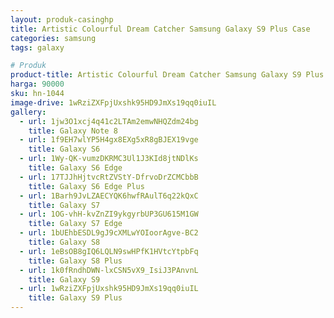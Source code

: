 ```yaml
---
layout: produk-casinghp
title: Artistic Colourful Dream Catcher Samsung Galaxy S9 Plus Case
categories: samsung
tags: galaxy

# Produk
product-title: Artistic Colourful Dream Catcher Samsung Galaxy S9 Plus Case
harga: 90000
sku: hn-1044
image-drive: 1wRziZXFpjUxshk95HD9JmXs19qq0iuIL
gallery:
  - url: 1jw3O1xcj4q41c2LTAm2emwNHQZdm24bg
    title: Galaxy Note 8
  - url: 1f9EH7wlYP5H4gx8EXg5xR8gBJEX19vge
    title: Galaxy S6
  - url: 1Wy-QK-vumzDKRMC3Ul1J3KId8jtNDlKs
    title: Galaxy S6 Edge
  - url: 17TJJhHjtvcRtZVStY-DfrvoDrZCMCbbB
    title: Galaxy S6 Edge Plus
  - url: 1Barh9JvLZAECYQK6hwfRAulT6q22kQxC
    title: Galaxy S7
  - url: 1OG-vhH-kvZnZI9ykgyrbUP3GU615M1GW
    title: Galaxy S7 Edge
  - url: 1bUEhbESDL9gJ9cXMLwYOIoorAgve-BC2
    title: Galaxy S8
  - url: 1eBsOB8gIQ6LQLN9swHPfK1HVtcYtpbFq
    title: Galaxy S8 Plus
  - url: 1k0fRndhDWN-lxCSN5vX9_IsiJ3PAnvnL
    title: Galaxy S9
  - url: 1wRziZXFpjUxshk95HD9JmXs19qq0iuIL
    title: Galaxy S9 Plus
---
```

